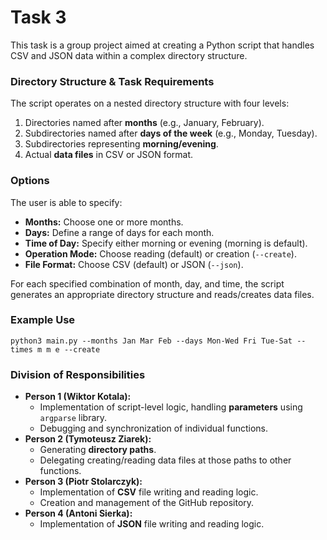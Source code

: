 # Task 3

This task is a group project aimed at creating a Python script that handles CSV and JSON data within a complex directory structure.

### Directory Structure & Task Requirements

The script operates on a nested directory structure with four levels:
1. Directories named after **months** (e.g., January, February).
2. Subdirectories named after **days of the week** (e.g., Monday, Tuesday).
3. Subdirectories representing **morning/evening**.
4. Actual **data files** in CSV or JSON format.

### Options

The user is able to specify:
- **Months:** Choose one or more months.
- **Days:** Define a range of days for each month.
- **Time of Day:** Specify either morning or evening (morning is default).
- **Operation Mode:** Choose reading (default) or creation (`--create`).
- **File Format:** Choose CSV (default) or JSON (`--json`).

For each specified combination of month, day, and time, the script generates an appropriate directory structure and reads/creates data files.

### Example Use
`python3 main.py --months Jan Mar Feb --days Mon-Wed Fri Tue-Sat --times m m e --create`

### Division of Responsibilities
- **Person 1 (Wiktor Kotala):**
  - Implementation of script-level logic, handling **parameters** using `argparse` library.
  - Debugging and synchronization of individual functions.
- **Person 2 (Tymoteusz Ziarek):**
  - Generating **directory paths**.
  - Delegating creating/reading data files at those paths to other functions.
- **Person 3 (Piotr Stolarczyk):**
  - Implementation of **CSV** file writing and reading logic.
  - Creation and management of the GitHub repository.
- **Person 4 (Antoni Sierka):**
  - Implementation of **JSON** file writing and reading logic.

